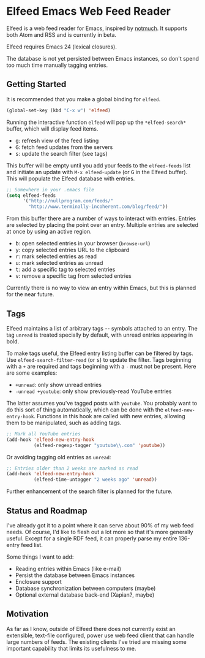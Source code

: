 # Elfeed Emacs Web Feed Reader

Elfeed is a web feed reader for Emacs, inspired by
[notmuch](http://notmuchmail.org/). It supports both Atom and RSS and
is currently in beta.

Elfeed requires Emacs 24 (lexical closures).

The database is not yet persisted between Emacs instances, so don't
spend too much time manually tagging entries.

## Getting Started

It is recommended that you make a global binding for `elfeed`.

```el
(global-set-key (kbd "C-x w") 'elfeed)
```

Running the interactive function `elfeed` will pop up the
`*elfeed-search*` buffer, which will display feed items.

 * <kbd>g</kbd>: refresh view of the feed listing
 * <kbd>G</kbd>: fetch feed updates from the servers
 * <kbd>s</kbd>: update the search filter (see tags)

This buffer will be empty until you add your feeds to the
`elfeed-feeds` list and initiate an update with `M-x elfeed-update`
(or <kbd>G</kbd> in the Elfeed buffer). This will populate the Elfeed
database with entries.

```el
;; Somewhere in your .emacs file
(setq elfeed-feeds
      '("http://nullprogram.com/feeds/"
        "http://www.terminally-incoherent.com/blog/feed/"))
```

From this buffer there are a number of ways to interact with entries.
Entries are selected by placing the point over an entry. Multiple
entries are selected at once by using an active region.

 * <kbd>b</kbd>: open selected entries in your browser (`browse-url`)
 * <kbd>y</kbd>: copy selected entries URL to the clipboard
 * <kbd>r</kbd>: mark selected entries as read
 * <kbd>u</kbd>: mark selected entries as unread
 * <kbd>t</kbd>: add a specific tag to selected entries
 * <kbd>v</kbd>: remove a specific tag from selected entries

Currently there is no way to view an entry within Emacs, but this is
planned for the near future.

## Tags

Elfeed maintains a list of arbitrary tags -- symbols attached to an
entry. The tag `unread` is treated specially by default, with unread
entries appearing in bold.

To make tags useful, the Elfeed entry listing buffer can be filtered
by tags. Use `elfeed-search-filter-read` (or <kbd>s</kbd>) to update
the filter. Tags beginning with a `+` are required and tags beginning
with a `-` must not be present. Here are some examples:

 * `+unread`: only show unread entries
 * `-unread +youtube`: only show previously-read YouTube entries

The latter assumes you've tagged posts with `youtube`. You probably
want to do this sort of thing automatically, which can be done with
the `elfeed-new-entry-hook`. Functions in this hook are called with
new entries, allowing them to be manipulated, such as adding tags.

```el
;; Mark all YouTube entries
(add-hook 'elfeed-new-entry-hook
          (elfeed-regexp-tagger "youtube\\.com" 'youtube))
```

Or avoiding tagging old entries as `unread`:

```el
;; Entries older than 2 weeks are marked as read
(add-hook 'elfeed-new-entry-hook
          (elfeed-time-untagger "2 weeks ago" 'unread))
```

Further enhancement of the search filter is planned for the future.

## Status and Roadmap

I've already got it to a point where it can serve about 90% of my web
feed needs. Of course, I'd like to flesh out a lot more so that it's
more generally useful. Except for a single RDF feed, it can properly
parse my entire 136-entry feed list.

Some things I want to add:

 * Reading entries within Emacs (like e-mail)
 * Persist the database between Emacs instances
 * Enclosure support
 * Database synchronization between computers (maybe)
 * Optional external database back-end (Xapian?, maybe)

## Motivation

As far as I know, outside of Elfeed there does not currently exist an
extensible, text-file configured, power use web feed client that can
handle large numbers of feeds. The existing clients I've tried are
missing some important capability that limits its usefulness to me.
